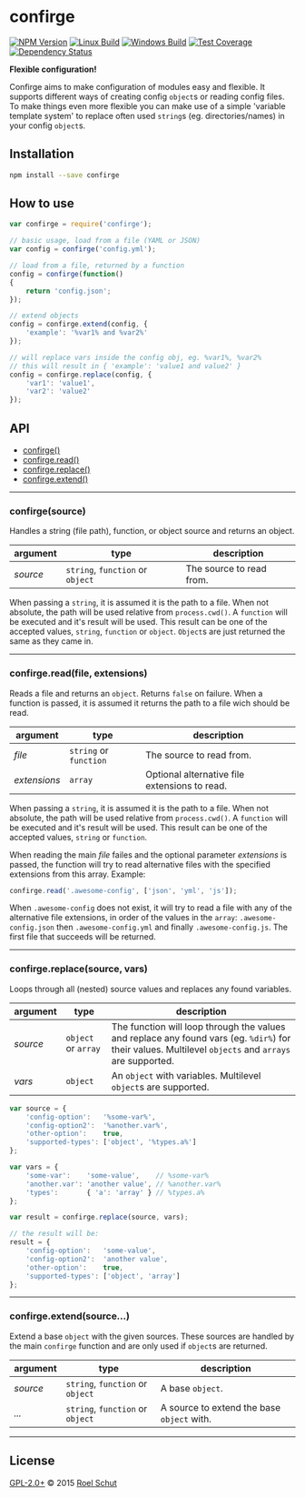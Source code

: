 # confirge

  [![NPM Version][npm-img]][npm-url]
  [![Linux Build][travis-img]][travis-url]
  [![Windows Build][appveyor-img]][appveyor-url]
  [![Test Coverage][coveralls-img]][coveralls-url]
  [![Dependency Status][david-img]][david-url]

[npm-img]: https://badge.fury.io/js/confirge.svg
[npm-url]: https://www.npmjs.com/package/confirge
[travis-img]: https://img.shields.io/travis/roeldev/confirge/master.svg?label=linux
[travis-url]: https://travis-ci.org/roeldev/confirge
[appveyor-img]: https://img.shields.io/appveyor/ci/roeldev/confirge/master.svg?label=windows
[appveyor-url]: https://ci.appveyor.com/project/roeldev/confirge
[coveralls-img]: https://img.shields.io/coveralls/roeldev/confirge/master.svg
[coveralls-url]: https://coveralls.io/r/roeldev/confirge?branch=master
[david-img]: https://david-dm.org/roeldev/confirge.svg
[david-url]: https://david-dm.org/roeldev/confirge

**Flexible configuration!**

Confirge aims to make configuration of modules easy and flexible. It supports different ways of creating config `object`s or reading config files. To make things even more flexible you can make use of a simple 'variable template system' to replace often used `string`s (eg. directories/names) in your config `object`s.


## Installation
```sh
npm install --save confirge
```

## How to use
```js
var confirge = require('confirge');

// basic usage, load from a file (YAML or JSON)
var config = confirge('config.yml');

// load from a file, returned by a function
config = confirge(function()
{
    return 'config.json';
});

// extend objects
config = confirge.extend(config, {
    'example': '%var1% and %var2%'
});

// will replace vars inside the config obj, eg. %var1%, %var2%
// this will result in { 'example': 'value1 and value2' }
config = confirge.replace(config, {
    'var1': 'value1',
    'var2': 'value2'
});
```

## API
- [confirge()][api-confirge]
- [confirge.read()][api-confirge-read]
- [confirge.replace()][api-confirge-replace]
- [confirge.extend()][api-confirge-extend]

--------------------------------------------------------------------------------
### confirge(source)
Handles a string (file path), function, or object source and returns an object.

argument | type | description
---------|------|------------
_source_ | `string`, `function` or `object` | The source to read from.

When passing a `string`, it is assumed it is the path to a file. When not absolute, the path will be used relative from `process.cwd()`. A `function` will be executed and it's result will be used. This result can be one of the accepted values, `string`, `function` or `object`. `Object`s are just returned the same as they came in.


--------------------------------------------------------------------------------
### confirge.read(file, extensions)
Reads a file and returns an `object`. Returns `false` on failure.
When a function is passed, it is assumed it returns the path to a file wich should be read.

argument | type | description
---------|------|------------
_file_ | `string` or `function` | The source to read from.
_extensions_ | `array` | Optional alternative file extensions to read.

When passing a `string`, it is assumed it is the path to a file. When not absolute, the path will be used relative from `process.cwd()`. A `function` will be executed and it's result will be used. This result can be one of the accepted values, `string` or `function`.

When reading the main _file_ failes and the optional parameter _extensions_ is passed, the function will try to read alternative files with the specified extensions from this array. Example:
```js
confirge.read('.awesome-config', ['json', 'yml', 'js']);
```

When `.awesome-config` does not exist, it will try to read a file with any of the alternative file extensions, in order of the values in the `array`: `.awesome-config.json` then `.awesome-config.yml` and finally `.awesome-config.js`. The first file that succeeds will be returned.

--------------------------------------------------------------------------------
### confirge.replace(source, vars)
Loops through all (nested) source values and replaces any found variables.

argument | type | description
---------|------|------------
_source_ | `object` or `array` | The function will loop through the values and replace any found vars (eg. `%dir%`) for their values. Multilevel `objects` and `arrays` are supported.
_vars_ | `object` | An `object` with variables. Multilevel `object`s are supported.


```js
var source = {
    'config-option':   '%some-var%',
    'config-option2':  '%another.var%',
    'other-option':    true,
    'supported-types': ['object', '%types.a%']
};

var vars = {
    'some-var':    'some-value',    // %some-var%
    'another.var': 'another value', // %another.var%
    'types':       { 'a': 'array' } // %types.a%
};

var result = confirge.replace(source, vars);

// the result will be:
result = {
    'config-option':   'some-value',
    'config-option2':  'another value',
    'other-option':    true,
    'supported-types': ['object', 'array']
};
```


--------------------------------------------------------------------------------
### confirge.extend(source...)
Extend a base `object` with the given sources. These sources are handled by the main `confirge` function and are only used if `object`s are returned.

argument | type | description
---------|------|------------
_source_ | `string`, `function` or `object` | A base `object`.
_..._ | `string`, `function` or `object` | A source to extend the base `object` with.


[api-confirge]: #confirgesource
[api-confirge-read]: #confirgereadfile
[api-confirge-replace]: #confirgereplacesource-vars
[api-confirge-extend]: #confirgeextendsource

--------------------------------------------------------------------------------
## License
[GPL-2.0+](LICENSE) © 2015 [Roel Schut](http://roelschut.nl)
